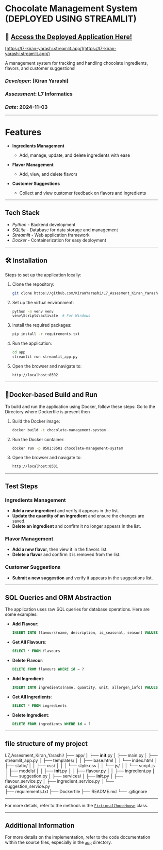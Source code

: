 # Chocolate Management System (DEPLOYED USING STREAMLIT)

## 🚀 [**Access the Deployed Application Here!**](https://l7-kiran-yarashi.streamlit.app/)
[https://l7-kiran-yarashi.streamlit.app/](https://l7-kiran-yarashi.streamlit.app/)


A  management system for tracking and handling chocolate ingredients, flavors, and customer suggestions!

###  *Developer*: [Kiran Yarashi]  
###  *Assessment*: L7 Informatics  
###  *Date*: 2024-11-03

---
# Features


- **Ingredients Management**  
  - Add, manage, update, and delete ingredients with ease

- **Flavor Management**  
  - Add, view, and delete flavors

- **Customer Suggestions**  
  - Collect and view customer feedback on flavors and ingredients


---

##  Tech Stack

- *Python* - Backend development
- *SQLite* - Database for data storage and management
- *Streamlit* - Web application framework
- *Docker* - Containerization for easy deployment


---

## 🛠 Installation

Steps to set up the application locally:

1. Clone the repository:
   ```sh
   git clone https://github.com/KiranYarashi/L7_Assesment_Kiran_Yarashi.git
   ```

2. Set up the virtual environment:
   ```sh
   python -m venv venv
   venv\Scripts\activate  # For Windows
   ```

3. Install the required packages:
   ```sh
   pip install -r requirements.txt
   ```

4. Run the application:
   ```sh
   cd app
   streamlit run streamlit_app.py
   ```

5. Open the browser and navigate to:
   ```sh
   http://localhost:8502
   ```
---


## 🐳Docker-based Build and Run
To build and run the application using Docker, follow these steps:
Go to the Directory where Dockerfile is present then

1. Build the Docker image:
   ```sh
   docker build -t chocolate-management-system .
   ```

2. Run the Docker container:
   ```sh
   docker run -p 8501:8501 chocolate-management-system
   ```

3. Open the browser and navigate to:
   ```sh
   http://localhost:8501
   ```

---

## Test Steps

### Ingredients Management

- **Add a new ingredient** and verify it appears in the list.
- **Update the quantity of an ingredient** and ensure the changes are saved.
- **Delete an ingredient** and confirm it no longer appears in the list.

### Flavor Management

- **Add a new flavor**, then view it in the flavors list.
- **Delete a flavor** and confirm it is removed from the list.

### Customer Suggestions

- **Submit a new suggestion** and verify it appears in the suggestions list.

---


## SQL Queries and ORM Abstraction
The application uses raw SQL queries for database operations. Here are some examples:


- **Add Flavour**:
  ```sql
  INSERT INTO flavours(name, description, is_seasonal, season) VALUES(?, ?, ?, ?)
  ```

- **Get All Flavours**:
  ```sql
  SELECT * FROM flavours
  ```

- **Delete Flavour**:
  ```sql
  DELETE FROM flavours WHERE id = ?
  ```

- **Add Ingredient**:
  ```sql
  INSERT INTO ingredients(name, quantity, unit, allergen_info) VALUES(?, ?, ?, ?)
  ```

- **Get All Ingredients**:
  ```sql
  SELECT * FROM ingredients
  ```

- **Delete Ingredient**:
  ```sql
  DELETE FROM ingredients WHERE id = ?
  ```
---

## file structure of my project
L7_Assesment_Kiran_Yarashi/
├── app/
│   ├── __init__.py
│   ├── main.py
│   ├── streamlit_app.py
│   ├── templates/
│   │   ├── base.html
│   │   └── index.html
│   ├── static/
│   │   ├── css/
│   │   │   └── style.css
│   │   └── js/
│   │       └── script.js
│   ├── models/
│   │   ├── __init__.py
│   │   ├── flavour.py
│   │   ├── ingredient.py
│   │   └── suggestion.py
│   ├── services/
│       ├── __init__.py
│       ├── flavour_service.py
│       ├── ingredient_service.py
│       └── suggestion_service.py          
├── requirements.txt
├── Dockerfile
├── README.md
└── .gitignore

---
  For more details, refer to the methods in the [`FictionalChocoHouse`](app/main.py) class.
  
---


## Additional Information
For more details on the implementation, refer to the code documentation within the source files, especially in the [`app`](app) directory.
